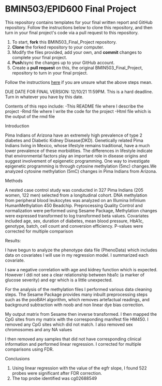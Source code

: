 # BMIN503/EPID600 Final Project

This repository contains templates for your final written report and GitHub repository. Follow the instructions below to clone this repository, and then turn in your final project's code via a pull request to this repository.


1. To start, **fork** this BMIN503_Final_Project repository.
1. **Clone** the forked repository to your computer.
1. Modify the files provided, add your own, and **commit** changes to complete your final project.
1. **Push**/sync the changes up to your GitHub account.
1. Create a **pull request** on this, the original BMIN503_Final_Project, repository to turn in your final project.


Follow the instructions [here][forking] if you are unsure what the above steps mean.

DUE DATE FOR FINAL VERSION: 12/10/21 11:59PM. This is a hard deadline. Turn in whatever you have by this date.


<!-- Links -->
[forking]: https://guides.github.com/activities/forking/

Contents of this repo include:
-This README file where I describe the project
-Rmd file where I write the code for the project
-Html file which is the output of the rmd file

Introduction

Pima Indians of Arizona have an extremely high prevalence of type 2 diabetes and Diabetic Kidney Disease(DKD). Genetically related Pima Indians living in Mexico, whose lifestyle remains traditional, have a much lower prevalence of these morbidities. The differences in lifestyle indicate that environmental factors play an important role in disease origins and suggest involvement of epigenetic programming. One way to investigate epigenetic programming is through cytosine methylation (5mc) changes.We analyzed cytosine methylation (5mC) changes in Pima Indians from Arizona.

Methods

A nested case control study was conducted in 327 Pima Indians (205 women, 122 men) selected from a longitudinal cohort. DNA methylation from peripheral blood leukocytes was analyzed on an Illumina Infinium HumanMethylation 450 Beadchip. Preprocessing Quality Control  and normalization were performed using Sesame Package, Methylation changes were expressed transformed to log transformed beta values. Covariates included age, sex, duration of diabetes, mean blood pressure, HbA1c, genotype, batch, cell count and conversion efficiency. P-values were corrected for multiple comparison


Results:

I have begun to analyze the phenotype data file (PhenoData) which includes data on covariates I will use in my regression model. I summarized each covariate.

I saw a negative correlation with age and kidney function which is expected. However I ddi not see a clear relationship between hba1c (a marker of glucose severity) and egr which is a little unexpected. 

For the analysis of the methylation files I performed various data cleaning steps.
The Sesame Package provides many inbuilt preprocessing steps such as the pooBAH algorithm, which removes artefactual readings, and background subtraction with noob and non linear dye bias correction.

My output matrix from Sesame then inverse transformed. I then mapped the CpG sites from my matrix with the corresponding manifest file HM450. I removed any CpG sites which did not match. I also removed sex chromosomes and any NA values

I then removed any samples that did not have corresponding clinical information and performed linear regression. I corrected for multiple comparisons using FDR.

Conclusions
1. Using linear regression with the value of the egfr slope, I found 522 probes were significant after FDR correction.
2. The top probe identified was cg02688549


